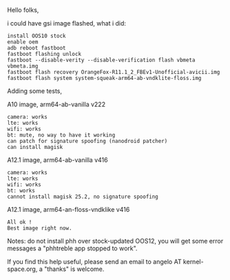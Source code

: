 Hello folks,

i could have gsi image flashed, 
what i did:

~~~
install OOS10 stock
enable oem
adb reboot fastboot
fastboot flashing unlock
fastboot --disable-verity --disable-verification flash vbmeta vbmeta.img
fastboot flash recovery OrangeFox-R11.1_2_FBEv1-Unofficial-avicii.img
fastboot flash system system-squeak-arm64-ab-vndklite-floss.img
~~~

Adding some tests,

A10 image, arm64-ab-vanilla v222
~~~
camera: works
lte: works
wifi: works
bt: mute, no way to have it working
can patch for signature spoofing (nanodroid patcher)
can install magisk
~~~

A12.1 image, arm64-ab-vanilla v416
~~~
camera: works
lte: works
wifi: works
bt: works
cannot install magisk 25.2, no signature spoofing
~~~

A12.1 image, arm64-an-floss-vndklike v416
~~~
All ok !
Best image right now.
~~~

Notes: do not install phh over stock-updated OOS12,
you will get some error messages a "phhtreble app stopped to work".

If you find this help useful, please send an email to 
angelo AT kernel-space.org, a "thanks" is welcome.
